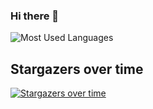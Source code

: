 ### Hi there 👋

![Most Used Languages](https://github-readme-stats.vercel.app/api/top-langs/?username=coleak2021&theme=dark&layout=compact)

## Stargazers over time
[![Stargazers over time](https://starchart.cc/Aiazt/KZHomePageBeautify.svg?variant=adaptive)](https://starchart.cc/Aiazt/KZHomePageBeautify)

